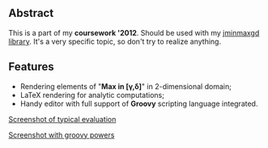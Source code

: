 ## Abstract

This is a part of my **coursework '2012**. Should be used with my [jminmaxgd library](https://github.com/Xlab/jminmaxgd).
It's a very specific topic, so don't try to realize anything.

## Features

* Rendering elements of "**Max in [γ,δ]**" in 2-dimensional domain;
* LaTeX rendering for analytic computations;
* Handy editor with full support of **Groovy** scripting language integrated.

[Screenshot of typical evaluation](http://cl.ly/HnKI/simple.png)

[Screenshot with groovy powers](http://cl.ly/Hlji/complex.png)